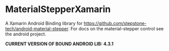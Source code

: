 # MaterialStepperXamarin
A Xamarin Android Binding library for https://github.com/stepstone-tech/android-material-stepper. For docs on the material-stepper control see the android project.

**CURRENT VERSION OF BOUND ANDROID LIB: 4.3.1** 
